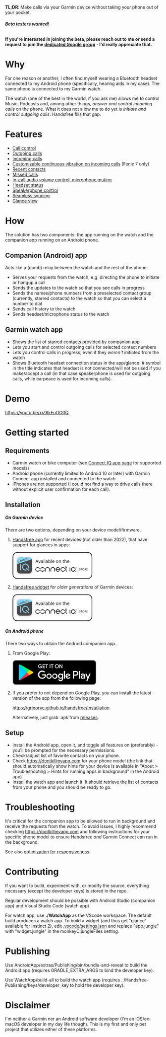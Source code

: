 **TL;DR**: Make calls via your Garmin device without taking your phone out of your pocket.

###### **Beta testers wanted!**

**If you're interested in joining the beta, please reach out to me or send a request to join the [dedicated Google group](https://groups.google.com/g/handsfree-beta) - I'd really appreciate that.**

# Why

For one reason or another, I often find myself wearing a Bluetooth headset connected to my Android phone (specifically, hearing aids in my case). The same phone is connected to my Garmin watch.

The watch (one of the best in the world, if you ask me) allows me to control Music, Podcasts and, among other things, *answer and control incoming calls* on the phone. What it does not allow me to do yet is *initiate and control outgoing calls*. Handsfree fills that gap.

# Features

-   [Call control](./docs/Call-Control.md)
-   [Outgoing calls](./docs/Outgoing-Calls.md)
-   [Incoming calls](./docs/Incoming-Calls.md)
-   [Customizable *continuous* vibration on incoming calls](./docs/Vibration.md) (Fenix 7 only)
-   [Recent contacts](./docs/Recents.md)
-   [Missed calls](./docs/Missed-Calls.md)
-   [In-call audio *volume* control, microphone muting](./docs/In-Call-Audio.md)
-   [Headset status](./docs/Headset-Status.md)
-   [Speakerphone control](./docs/Speaker-Phone.md)
-   [Seamless syncing](./docs/Syncing.md)
-   [Glance view](./docs/Glance.md)

# How

The solution has two components: the app running on the watch and the companion app running on an Android phone.

## Companion (Android) app

Acts like a (dumb) relay between the watch and the rest of the phone:

-   Serves your requests from the watch, e.g. directing the phone to initiate or hangup a call
-   Sends the updates to the watch so that you see calls in progress
-   Sends the names/phone numbers from a preselected contact group (currently, starred contacts) to the watch so that you can select a number to dial
-   Sends call history to the watch
-   Sends headset/microphone status to the watch

## Garmin watch app

-   Shows the list of starred contacts provided by companion app
-   Lets you start and control outgoing calls for selected contact numbers
-   Lets you control calls in progress, even if they *weren't* initiated from the watch
-   Shows Bluetooth headset connection status in the app/glance: # symbol in the title indicates that headset is not connected/will not be used if you make/accept a call (in that case speakerphone is used for outgoing calls, while earpeace is used for incoming calls).

# Demo

https://youtu.be/xiZ8kEoOO0Q

# Getting started

## Requirements

-   Garmin watch or bike computer (see [Connect IQ app page](https://apps.garmin.com/apps/73107243-f322-4cf2-bb3d-78f2a4ee8920?tid=1) for supported models)
-   Android phone (currently limited to Android 10 or later) with Garmin Connect app installed and connected to the watch
-   iPhones are not supported (I could not find a way to drive calls there without explicit user confirmation for each call).

## Installation

##### On Garmin device

There are two options, depending on your device model/firmware.

1.  [Handsfree app](https://apps.garmin.com/en-US/apps/73107243-f322-4cf2-bb3d-78f2a4ee8920) for recent devices (not older than 2022), that have support for glances in apps:

    [<img src="./badges/Connect-IQ/Connect-IQ-Badge_White.svg" alt="available-connect-iq-badge" height="88"/>](https://apps.garmin.com/en-US/apps/73107243-f322-4cf2-bb3d-78f2a4ee8920)

2.  [Handsfree widget](https://apps.garmin.com/en-US/apps/73107243-f322-4cf2-bb3d-78f2a4ee8920) for *older generations* of Garmin devices:

    [<img src="./badges/Connect-IQ/Connect-IQ-Badge_White.svg" alt="available-connect-iq-badge" height="88"/>](https://apps.garmin.com/en-US/apps/73107243-f322-4cf2-bb3d-78f2a4ee8920)

##### On Android phone

There two ways to obtain the Android companion app.

1.   From Google Play:

     [<img src="./badges/Google-Play/Get-It-On-Google-Play-Badge_en.svg" height="80" />](https://play.google.com/store/apps/details?id=com.gentin.connectiq.handsfree) 

2.   If you prefer to not depend on Google Play, you can install the latest version of the app from the following page:

     https://grigorye.github.io/handsfree/Installation

     Alternatively, just grab .apk from [releases](https://github.com/grigorye/Handsfree/releases).

## Setup

-   Install the Android app, open it, and toggle all features on (preferably) - you'll be prompted for the necessary permissions.
-   Check/adjust list of favorite contacts on your phone.
-   Check https://dontkillmyapp.com for your phone model (the link that should automatically show hints for your device is available in "About > Troubleshooting > Hints for running apps in background" in the Android app).
-   Install the watch app and launch it. It should retrieve the list of contacts from your phone and you should be ready to go.

# Troubleshooting

It's critical for the companion app to be allowed to run in background and receive the requests from the watch. To avoid issues, I highly recommend checking https://dontkillmyapp.com and following instructions for your specific phone model to ensure Handsfree *and* Garmin Connect can run in the background.

See also [optimization for responsiveness](./docs/Optimizations.md).

# Contributing

If you want to build, experiment with, or modify the source, everything necessary (except the developer keys) is stored in the repo.

Regular development should be possible with Android Studio (companion app) and Visual Studio Code (watch app).

For watch app, use **./WatchApp** as the VScode workspace. The default build produces a watch app. To build a widget (and thus get "glance" available for Instinct 2), edit [.vscode/settings.json](WatchApp/.vscode/settings.json) and replace "app.jungle" with "widget.jungle" in the monkeyC.jungleFiles setting.

# Publishing

Use AndroidApp/extras/Publishing/bin/bundle-and-reveal to build the Android app (requires GRADLE_EXTRA_ARGS to bind the developer key).

Use WatchApp/build-all to build the watch app (requires ../Handsfree-Publishing/keys/developer_key to hold the developer key).


# Disclaimer

I'm neither a Garmin nor an Android software developer (I'm an iOS/ex-macOS developer in my day life though). This is my first and only pet project that utilizes either of these platforms.
